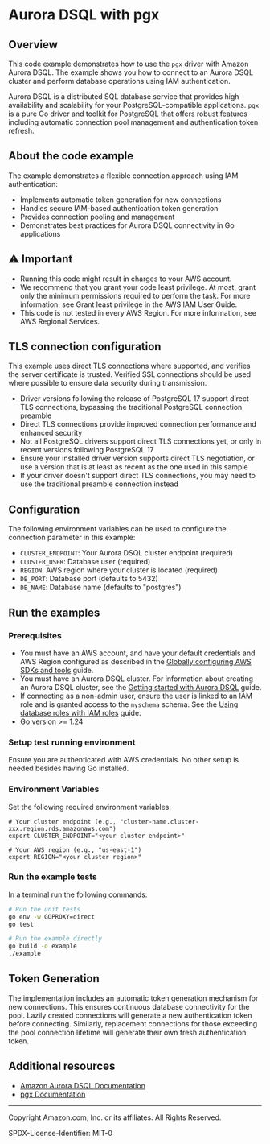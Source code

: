 # Aurora DSQL with pgx

## Overview

This code example demonstrates how to use the `pgx` driver with Amazon Aurora DSQL. The example shows you how to connect
to an Aurora DSQL cluster and perform database operations using IAM authentication.

Aurora DSQL is a distributed SQL database service that provides high availability and scalability for your
PostgreSQL-compatible applications. `pgx` is a pure Go driver and toolkit for PostgreSQL that offers robust features
including automatic connection pool management and authentication token refresh.

## About the code example

The example demonstrates a flexible connection approach using IAM authentication:

- Implements automatic token generation for new connections
- Handles secure IAM-based authentication token generation
- Provides connection pooling and management
- Demonstrates best practices for Aurora DSQL connectivity in Go applications

## ⚠️ Important

- Running this code might result in charges to your AWS account.
- We recommend that you grant your code least privilege. At most, grant only the
  minimum permissions required to perform the task. For more information, see
  Grant least privilege in the AWS IAM User Guide.
- This code is not tested in every AWS Region. For more information, see
  AWS Regional Services.

## TLS connection configuration

This example uses direct TLS connections where supported, and verifies the server certificate is trusted. Verified SSL
connections should be used where possible to ensure data security during transmission.

* Driver versions following the release of PostgreSQL 17 support direct TLS connections, bypassing the traditional
  PostgreSQL connection preamble
* Direct TLS connections provide improved connection performance and enhanced security
* Not all PostgreSQL drivers support direct TLS connections yet, or only in recent versions following PostgreSQL 17
* Ensure your installed driver version supports direct TLS negotiation, or use a version that is at least as recent as
  the one used in this sample
* If your driver doesn't support direct TLS connections, you may need to use the traditional preamble connection instead

## Configuration

The following environment variables can be used to configure the connection parameter in this example:

- `CLUSTER_ENDPOINT`: Your Aurora DSQL cluster endpoint (required)
- `CLUSTER_USER`: Database user (required)
- `REGION`: AWS region where your cluster is located (required)
- `DB_PORT`: Database port (defaults to 5432)
- `DB_NAME`: Database name (defaults to "postgres")

## Run the examples

### Prerequisites

- You must have an AWS account, and have your default credentials and AWS Region
  configured as described in the
  [Globally configuring AWS SDKs and tools](https://docs.aws.amazon.com/credref/latest/refdocs/creds-config-files.html)
  guide.
- You must have an Aurora DSQL cluster. For information about creating an Aurora DSQL cluster, see the
  [Getting started with Aurora DSQL](https://docs.aws.amazon.com/aurora-dsql/latest/userguide/getting-started.html)
  guide.
- If connecting as a non-admin user, ensure the user is linked to an IAM role and is granted access to the `myschema`
  schema. See the
  [Using database roles with IAM roles](https://docs.aws.amazon.com/aurora-dsql/latest/userguide/using-database-and-iam-roles.html)
  guide.
- Go version >= 1.24

### Setup test running environment

Ensure you are authenticated with AWS credentials. No other setup is needed besides having Go installed.

### Environment Variables

Set the following required environment variables:

```shell
# Your cluster endpoint (e.g., "cluster-name.cluster-xxx.region.rds.amazonaws.com")
export CLUSTER_ENDPOINT="<your cluster endpoint>"

# Your AWS region (e.g., "us-east-1")
export REGION="<your cluster region>"
```

### Run the example tests

In a terminal run the following commands:

```sh
# Run the unit tests
go env -w GOPROXY=direct
go test

# Run the example directly
go build -o example
./example
```

## Token Generation

The implementation includes an automatic token generation mechanism for new connections. This ensures continuous
database connectivity for the pool. Lazily created connections will generate a new authentication token before
connecting. Similarly, replacement connections for those exceeding the pool connection
lifetime will generate their own fresh authentication token.

## Additional resources

- [Amazon Aurora DSQL Documentation](https://docs.aws.amazon.com/aurora-dsql/latest/userguide/what-is-aurora-dsql.html)
- [pgx Documentation](https://pkg.go.dev/github.com/jackc/pgx/v5)

---

Copyright Amazon.com, Inc. or its affiliates. All Rights Reserved.

SPDX-License-Identifier: MIT-0
